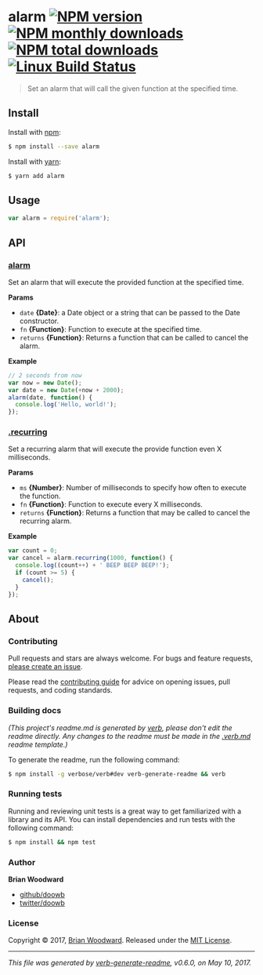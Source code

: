 # alarm [![NPM version](https://img.shields.io/npm/v/alarm.svg?style=flat)](https://www.npmjs.com/package/alarm) [![NPM monthly downloads](https://img.shields.io/npm/dm/alarm.svg?style=flat)](https://npmjs.org/package/alarm)  [![NPM total downloads](https://img.shields.io/npm/dt/alarm.svg?style=flat)](https://npmjs.org/package/alarm) [![Linux Build Status](https://img.shields.io/travis/doowb/alarm.svg?style=flat&label=Travis)](https://travis-ci.org/doowb/alarm)

> Set an alarm that will call the given function at the specified time.

## Install

Install with [npm](https://www.npmjs.com/):

```sh
$ npm install --save alarm
```

Install with [yarn](https://yarnpkg.com):

```sh
$ yarn add alarm
```

## Usage

```js
var alarm = require('alarm');
```

## API

### [alarm](index.js#L21)

Set an alarm that will execute the provided function at the specified time.

**Params**

* `date` **{Date}**: a Date object or a string that can be passed to the Date constructor.
* `fn` **{Function}**: Function to execute at the specified time.
* `returns` **{Function}**: Returns a function that can be called to cancel the alarm.

**Example**

```js
// 2 seconds from now
var now = new Date();
var date = new Date(+now + 2000);
alarm(date, function() {
  console.log('Hello, world!');
});
```

### [.recurring](index.js#L53)

Set a recurring alarm that will execute the provide function even X milliseconds.

**Params**

* `ms` **{Number}**: Number of milliseconds to specify how often to execute the function.
* `fn` **{Function}**: Function to execute every X milliseconds.
* `returns` **{Function}**: Returns a function that may be called to cancel the recurring alarm.

**Example**

```js
var count = 0;
var cancel = alarm.recurring(1000, function() {
  console.log((count++) + ' BEEP BEEP BEEP!');
  if (count >= 5) {
    cancel();
  }
});
```

## About

### Contributing

Pull requests and stars are always welcome. For bugs and feature requests, [please create an issue](../../issues/new).

Please read the [contributing guide](.github/contributing.md) for advice on opening issues, pull requests, and coding standards.

### Building docs

_(This project's readme.md is generated by [verb](https://github.com/verbose/verb-generate-readme), please don't edit the readme directly. Any changes to the readme must be made in the [.verb.md](.verb.md) readme template.)_

To generate the readme, run the following command:

```sh
$ npm install -g verbose/verb#dev verb-generate-readme && verb
```

### Running tests

Running and reviewing unit tests is a great way to get familiarized with a library and its API. You can install dependencies and run tests with the following command:

```sh
$ npm install && npm test
```

### Author

**Brian Woodward**

* [github/doowb](https://github.com/doowb)
* [twitter/doowb](https://twitter.com/doowb)

### License

Copyright © 2017, [Brian Woodward](https://doowb.com).
Released under the [MIT License](LICENSE).

***

_This file was generated by [verb-generate-readme](https://github.com/verbose/verb-generate-readme), v0.6.0, on May 10, 2017._